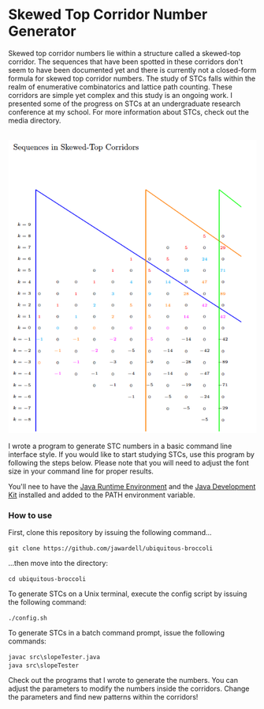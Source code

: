 # Skewed Top Corridor Number Generator

Skewed top corridor numbers lie within a 
structure called a skewed-top corridor. 
The sequences that have been spotted in these 
corridors don't seem to have been documented yet and 
there is currently not a closed-form formula for 
skewed top corridor numbers. 
The study of STCs falls within the realm of 
enumerative combinatorics and lattice path counting. 
These corridors are simple yet complex and this study is 
an ongoing work. I presented some of the progress on 
STCs at an undergraduate research conference at my 
school. For more information about STCs, check out the 
media directory.

<br>
<img src="/media/latex/imgs/seq.png"/>
<br>

I wrote a program to generate STC numbers 
in a basic command line interface style. If you would 
like to start studying STCs, use this program by following 
the steps below. Please note that you will need to adjust the 
font size in your command line for proper results. 

You'll nee to have the <a href="https://java.com/en/">Java Runtime Environment</a> and the 
<a href="http://www.oracle.com/technetwork/java/javase/downloads/jdk8-downloads-2133151.html">Java Development Kit</a> installed and added to the PATH environment variable. 

### How to use
First, clone this repository by issuing the following command...

`git clone https://github.com/jawardell/ubiquitous-broccoli`


...then move into the directory: 

`cd ubiquitous-broccoli`

To generate STCs on a Unix terminal, 
execute the config script by issuing the 
following command: 

`./config.sh`

To generate STCs in a batch command prompt, 
issue the following commands: 

`javac src\slopeTester.java`<br>
`java src\slopeTester`


Check out the programs that I wrote to generate 
the numbers. You can adjust the parameters to 
modify the numbers inside the corridors. 
Change the parameters and find new patterns within 
the corridors!

